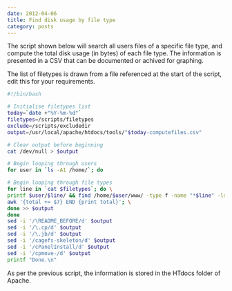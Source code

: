 ```yaml
---
date: 2012-04-06
title: Find disk usage by file type
category: posts
---
```


The script shown below will search all users files of a specific file type, and compute the total disk usage (in bytes) of each file type. The information is presented in a CSV that can be documented or achived for graphing.

The list of filetypes is drawn from a file referenced at the start of the script, edit this for your requirements.

```bash
#!/bin/bash

# Initialise filetypes list
today=`date +"%Y-%m-%d"`
filetypes=/scripts/filetypes
exclude=/scripts/excludedir
output=/usr/local/apache/htdocs/tools/"$today-computefiles.csv"

# Clear output before beginning
cat /dev/null > $output

# Begin looping through users
for user in `ls -A1 /home/`; do

# Begin looping through file types
for line in `cat $filetypes`; do \
printf $user/$line/ && find /home/$user/www/ -type f -name "*$line" -ls | \ 
awk '{total += $7} END {print total}'; \
done >> $output
done
sed -i '/\README_BEFORE/d' $output
sed -i '/\.cp/d' $output
sed -i '/\.jb/d' $output
sed -i '/cagefs-skeleton/d' $output
sed -i '/cPanelInstall/d' $output
sed -i '/cpmove-/d' $output
printf "Done.\n"
```

As per the previous script, the information is stored in the HTdocs folder of Apache.